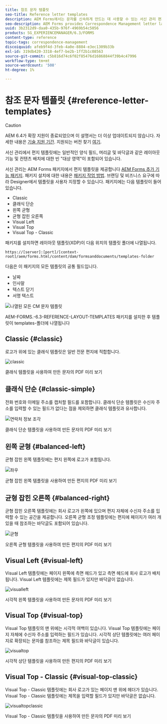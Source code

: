 ```yaml
---
title: 참조 문자 템플릿
seo-title: Reference letter templates
description: AEM Forms에서는 문자를 신속하게 만드는 데 사용할 수 있는 서신 관리 편지 레이아웃 템플릿을 제공합니다.
seo-description: AEM Forms provides Correspondence Management letter layout templates that you can use to create letters quickly.
uuid: 3b2312d9-daa0-435b-976f-4969b54c5056
products: SG_EXPERIENCEMANAGER/6.3/FORMS
content-type: reference
topic-tags: correspondence-management
discoiquuid: afeb9f4d-3feb-4a0e-8884-e3ec1309b33b
exl-id: 319db420-3318-4ef7-be2b-1ff2b1c08563
source-git-commit: c5b816d74c6f02f85476d16868844f39b4c47996
workflow-type: tm+mt
source-wordcount: '508'
ht-degree: 1%

---
```


# 참조 문자 템플릿 {#reference-letter-templates}

>[!CAUTION]
>
>AEM 6.4가 확장 지원이 종료되었으며 이 설명서는 더 이상 업데이트되지 않습니다. 자세한 내용은 [기술 지원 기간](https://helpx.adobe.com/kr/support/programs/eol-matrix.html). 지원되는 버전 찾기 [여기](https://experienceleague.adobe.com/docs/).

서신 관리에서 편지 템플릿에는 일반적인 양식 필드, 머리글 및 바닥글과 같은 레이아웃 기능 및 컨텐츠 배치에 대한 빈 &quot;대상 영역&quot;이 포함되어 있습니다.

서신 관리는 AEM Forms 패키지에서 편지 템플릿을 제공합니다 [AEM Forms 추가 기능 패키지](https://experienceleague.adobe.com/docs/experience-manager-release-information/aem-release-updates/forms-updates/aem-forms-releases.html). 패키지 설치에 대한 내용은 [패키지 작업 방법](/help/sites-administering/package-manager.md). 브랜딩 및 비즈니스 요구에 따라 Designer에서 템플릿을 사용자 지정할 수 있습니다. 패키지에는 다음 템플릿이 들어 있습니다.

* Classic
* 클래식 단순
* 왼쪽 균형
* 균형 잡힌 오른쪽
* Visual Left
* Visual Top
* Visual Top - Classic

패키지를 설치하면 레이아웃 템플릿(XDP)이 다음 위치의 템플릿 폴더에 나열됩니다.

`https://[server]:[port]/[context-root]/aem/forms.html/content/dam/formsanddocuments/templates-folder`

다음은 이 패키지의 모든 템플릿의 공통 필드입니다.

* 날짜
* 인사말
* 텍스트 닫기
* 서명 텍스트

![나열된 모든 CM 문자 템플릿](assets/templatescorrespondence.png)

AEM-FORMS.-6.3-REFERENCE-LAYOUT-TEMPLATES 패키지를 설치한 후 템플릿이 templates-폴더에 나열됩니다

## Classic {#classic}

로고가 위에 있는 클래식 템플릿은 일반 전문 편지에 적합합니다.

![classic](assets/classic.png)

클래식 템플릿을 사용하여 만든 문자의 PDF 미리 보기

## 클래식 단순 {#classic-simple}

전화 번호와 이메일 주소를 캡처할 필드를 포함합니다. 클래식 단순 템플릿은 수신자 주소를 입력할 수 있는 필드가 없다는 점을 제외하면 클래식 템플릿과 유사합니다.

![연락처 정보 조각](assets/classicsimple.png)

클래식 단순 템플릿을 사용하여 만든 문자의 PDF 미리 보기

## 왼쪽 균형 {#balanced-left}

균형 잡힌 왼쪽 템플릿에는 편지 왼쪽에 로고가 포함됩니다.

![좌우](assets/balancedleft.png)

균형 잡힌 왼쪽 템플릿을 사용하여 만든 편지의 PDF 미리 보기

## 균형 잡힌 오른쪽 {#balanced-right}

균형 잡힌 오른쪽 템플릿에는 회사 로고가 왼쪽에 있으며 편지 자체에 수신자 주소를 입력할 수 있는 공간을 제공합니다. 오른쪽 균형 조정 템플릿에는 편지에 페이지가 여러 개 있을 때 참조하는 바닥글도 포함되어 있습니다.

![균형](assets/balancedright.png)

오른쪽 균형 템플릿을 사용하여 만든 편지의 PDF 미리 보기

## Visual Left {#visual-left}

Visual Left 템플릿에는 페이지 왼쪽에 측면 헤드가 있고 측면 헤드에 회사 로고가 배치됩니다. Visual Left 템플릿에는 제목 필드가 있지만 바닥글이 없습니다.

![visualleft](assets/visualleft.png)

시각적 왼쪽 템플릿을 사용하여 만든 문자의 PDF 미리 보기

## Visual Top {#visual-top}

Visual Top 템플릿의 맨 위에는 시각적 여백이 있습니다. Visual Top 템플릿에는 페이지 자체에 수신자 주소를 입력하는 필드가 있습니다. 시각적 상단 템플릿에는 여러 페이지로 확장되는 문자를 참조하는 제목 필드와 바닥글이 있습니다.

![visualtop](assets/visualtop.png)

시각적 상단 템플릿을 사용하여 만든 편지의 PDF 미리 보기

## Visual Top - Classic {#visual-top-classic}

Visual Top - Classic 템플릿에는 회사 로고가 있는 페이지 맨 위에 헤더가 있습니다. Visual Top - Classic 템플릿에는 제목을 입력할 필드가 있지만 바닥글은 없습니다.

![visualtopclassic](assets/visualtopclassic.png)

Visual Top - Classic 템플릿을 사용하여 만든 문자의 PDF 미리 보기
